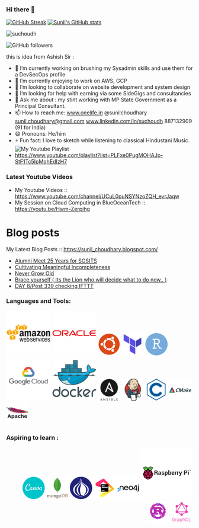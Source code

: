 ### Hi there 👋

[![GitHub Streak](https://github-readme-streak-stats.herokuapp.com?user=suchoudh&theme=graywhite)](https://git.io/streak-stats)
[![Sunil's GitHub stats](https://github-readme-stats.vercel.app/api?username=suchoudh)](https://github.com/suchoudh/github-readme-stats)

<div align="left" inline>
<span align="left"> <img src="https://komarev.com/ghpvc/?username=suchoudh&label=Profile%20views&color=0e75b6&style=flat" alt="suchoudh" /> </span>
<!--
  span align="left"> <a href="https://twitter.com/sunilchoudhary" target="blank"><img src="https://img.shields.io/twitter/follow/sunilchoudhary?logo=twitter&style=for-the-badge" alt="sunilchoudhary" /></a> </span>
  -->
</div>

![GitHub followers](https://img.shields.io/github/followers/suchoudh?style=social)

<!--
**suchoudh/suchoudh** is a ✨ _special_ ✨ repository because its `README.md` (this file) appears on your GitHub profile.

Here are some ideas to get you started:

-->
this is idea from Ashish Sir : 
- 🔭 I’m currently working on brushing my Sysadmin skills and use them for a DevSecOps profile 
- 🌱 I’m currently enjoying to work on AWS, GCP 
- 👯 I’m looking to collaborate on website development and system design
- 🤔 I’m looking for help with earning via some SideGigs and consultancies  
- 💬 Ask me about : my stint working with MP State Government as a Principal Consultant. 
- 📫 How to reach me: www.onelife.in @sunilchoudhary sunil.choudhary@gmail.com www.linkedin.com/in/suchoudh 887132909 (91 for India)  
- 😄 Pronouns: He/him 
- ⚡ Fun fact: I love to sketch while listening to classical Hindustani Music. ![My Youtube Playlist](https://www.youtube.com/playlist?list=PLFxe0PugMOHAJp-StF1Tc5IpMqhEdIzH7)
- https://www.youtube.com/playlist?list=PLFxe0PugMOHAJp-StF1Tc5IpMqhEdIzH7




### Latest Youtube Videos

<!-- YT LIST START -->

- My Youtube Videos ::   https://www.youtube.com/channel/UCuL0puNSYNzoZQH_evrJaqw 
- My Session on Cloud Computing in BlueOceanTech :: https://youtu.be/Hwm-Zerpihg

# Blog posts 
My Latest Blog Posts :: https://sunil_choudhary.blogspot.com/
<!-- BLOG-POST-LIST:START -->
- [Alumni Meet 25 Years for SGSITS](https://sunil_choudhary.blogspot.com/2023/12/alumni-meet-25-years-for-sgsits.html)
- [Cultivating Meaningful Incompleteness](https://sunil_choudhary.blogspot.com/2023/03/cultivating-meaningful-incompleteness.html)
- [Never Grow Old](https://sunil_choudhary.blogspot.com/2021/06/never-grow-old.html)
- [Brace yourself &lpar; Its the Lion who will decide what to do now.. &rpar;](https://sunil_choudhary.blogspot.com/2021/06/brace-yourself-its-lion-who-will-decide.html)
- [DAY 8/Post 339 checking IFTTT](https://sunil_choudhary.blogspot.com/2021/05/day-8post-339-checking-ifttt.html)
<!-- BLOG-POST-LIST:END -->


### Languages and Tools:
<p align="left"><img src="img/amazonwebservices-original-wordmark.svg" alt="AWS" width="120" height="120"/> </a>
<a href="http"//www.oracle.com" target="blank"><img src="img/oracle-original.svg" alt="oracle"  width="120" height="120" /></a>                                                                  <a href="http"//www.ubuntu.com" target="blank"><img src="img/ubuntu-plain.svg" alt="ubuntu"  width="60" height="60" /></a> 
<a href="http"//www.terraform.com" target="blank"><img src="img/terraform-original.svg" alt="terraform"  width="60" height="60" /></a>                                                                  <a href="http"//www.rstudio.com" target="blank"><img src="img/rstudio-original.svg" alt="rstudio"  width="60" height="60" /></a> 
<a href="http"//www.cloud.google.com" target="blank"><img src="img/googlecloud-original-wordmark.svg" alt="GoogleCloud"  width="120" height="120" /></a> 
<a href="http"//www.docker.com" target="blank"><img src="img/docker-original-wordmark.svg" alt="docker"  width="120" height="120" /></a> 
<a href="http"//www.ansible.com" target="blank"><img src="img/ansible-original-wordmark.svg" alt="ansible"  width="60" height="60" /></a> 
<a href="http"//www.jenkins.com" target="blank"><img src="img/jenkins-original.svg" alt="Jenkins"  width="60" height="60" /></a>    
<a href=" " target="blank"><img src="img/c-line.svg" alt="C Language"  width="60" height="60" /></a>    
<a href=" " target="blank"><img src="img/cmake-original-wordmark.svg" alt="C Make"  width="60" height="60" /></a>
<a href=" " target="blank"><img src="img/apache-original-wordmark.svg" alt="Apache"  width="60" height="60" /></a>    
</p>

### Aspiring to learn :
<p align="right"> 
  <img src="img/canva-original.svg" alt="Canva"  width="60" height="60" /></a>  
  <a href="" target="blank"><img src="img/mongodb-original-wordmark.svg" alt="MongoDB"  width="60" height="60" /></a> 
  <a href="" target="blank"><img src="img/perl-original.svg" alt="Perl"  width="60" height="60" /></a>  
  <a href="" target="blank"> <img src="img/jetbrains-original.svg" alt="JetBrains"  width="60" height="60" /></a>  
  <a> <img src="img/neo4j-original-wordmark.svg" alt="Neo4J"  width="60" height="60" /></a>  
  <a> <img src="img/raspberrypi-original-wordmark.svg" alt="RaspberryPi"  width="140" height="140" /></a>
  <a> <img src="img/rust-logo-blk.png" alt="Rust"  width="60" height="60" /></a>
   <a> <img src="img/graphql-plain-wordmark.svg" alt="GraphQL"  width="60" height="60" /></a>

<!-- 
Rough space : for copy pastes :) 
mongodb-original-wordmark.svg
--> 

</p>


